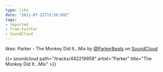 ```yaml
---
type: like
date: "2011-07-22T13:56:09Z"
tags:
- imported
- from-twitter
- SoundCloud
---
```

likes: Parker - The Monkey Did It…Mix by [@ParkerBeats](/twitter/#/ParkerBeats) on [SoundCloud](/tags/SoundCloud) 

{{< soundcloud path="/tracks/442219959" artist="Parker" title="The Monkey Did It…Mix" >}}
